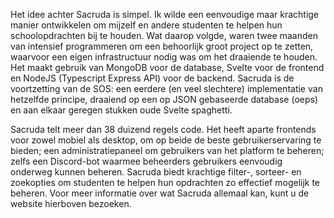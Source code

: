 Het idee achter Sacruda is simpel. Ik wilde een eenvoudige maar krachtige manier ontwikkelen om mijzelf en andere studenten te helpen hun schoolopdrachten bij te houden. Wat daarop volgde, waren twee maanden van intensief programmeren om een behoorlijk groot project op te zetten, waarvoor een eigen infrastructuur nodig was om het draaiende te houden. Het maakt gebruik van MongoDB voor de database, Svelte voor de frontend en NodeJS (Typescript Express API) voor de backend. Sacruda is de voortzetting van de SOS: een eerdere (en veel slechtere) implementatie van hetzelfde principe, draaiend op een op JSON gebaseerde database (oeps) en aan elkaar geregen stukken oude Svelte spaghetti.

Sacruda telt meer dan 38 duizend regels code. Het heeft aparte frontends voor zowel mobiel als desktop, om op beide de beste gebruikerservaring te bieden; een administratiepaneel om gebruikers van het platform te beheren; zelfs een Discord-bot waarmee beheerders gebruikers eenvoudig onderweg kunnen beheren. Sacruda biedt krachtige filter-, sorteer- en zoekopties om studenten te helpen hun opdrachten zo effectief mogelijk te beheren. Voor meer informatie over wat Sacruda allemaal kan, kunt u de website hierboven bezoeken.
